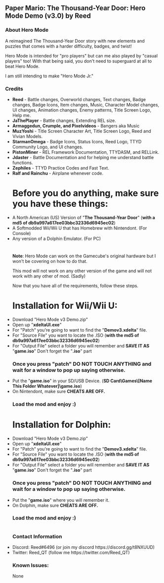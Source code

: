 <h2><b>Paper Mario: The Thousand-Year Door: Hero Mode Demo (v3.0) by Reed</b></font></h2>

<h3><b>About Hero Mode</b></h3>

A reimagined The Thousand-Year Door story with new elements and puzzles that
comes with a harder difficulty, badges, and twist!

Hero Mode is intended for "pro players" but can me also played by "casual players" too! 
With that being said, you don't need to superguard at all to beat Hero Mode. 

I am still intending to make "Hero Mode Jr."
<h3><b>Credits</b></h2>

<ul><li><b>Reed</b> - Battle changes, Overworld changes, Text changes, Badge changes, Badge Icons, Item changes, Music, Character Model changes, UI changes, Animation changes, Enemy patterns, Title Screen Logo, Help me.</li>
  
<li><b>JaThePlayer</b> - Battle changes, Extending REL size.</li>

<li><b>Armaggedun, Crumple, and Pixelvideos</b> - Bangers aka Music</li>
  
<li><b>MuzYoshi</b> - Title Screen Character Art, Title Screen Logo, Reed and Vivian Models.</li>

<li><b>StarmanOmega</b> - Badge Icons, Status Icons, Reed Logo, TTYD Community Logo, and UI changes.</li>

<li><b>PistonMiner</b> - REL Framework Documentation, TTYDASM, and RELLink.</li>

<li><b>Jdaster</b> - Battle Documentation and for helping me understand battle functions.</li>

<li><b>Zephiles</b> - TTYD Practice Codes and Fast Text.</li>

<li><b>Ralf and Rainchu</b> - Airplane whenever code.</li>


<h1>Before you do anything, make sure you have these things:</h1>

<li>A North American (US) Version of "<b>The Thousand-Year Door</b>" (<b>with a md5 of db9a997a617ee03bbc32336d6945ec02</b>)</li>
<li>A Softmodded Wii/Wii U that has Homebrew with Nintendont. (For Console)</li>
<li>Any version of a Dolphin Emulator. (For PC)</li>
<h1></h1>

<b>Note</b>: Hero Mode can work on the Gamecube's original hardware but
I won't be covering on how to do that.

This mod will not work on any other version of the game and will not
work with any other of mod. (Sadly)

Now that you have all of the requirements, follow these steps.

<b><h1>Installation for Wii/Wii U:</h1></b>

<li>Download "Hero Mode v3 Demo.zip"</li>
<li>Open up "<b>xdeltaUI.exe</b>"</li>
<li>For "Patch" you're going to want to find the "<b>Demov3.xdelta</b>" file.</li>
<li>For "Source File" you want to locate the .ISO (<b>with the md5 of db9a997a617ee03bbc32336d6945ec02</b>)</li>
<li>For "Output File" select a folder you will remember and <b>SAVE IT AS</b> "<b>game.iso</b>" Don't forget the "<b>.iso</b>" part</li>

<h3>Once you press "patch" DO NOT TOUCH ANYTHING and wait for a window to pop up saying otherwise.</h3>

<li>Put the "<b>game.iso</b>" in your SD/USB Device. (<b>SD Card\Games\[<b>Name This Folder Whatever</b>]\game.iso</b>)</li>
<li>On Nintendont, make sure <b>CHEATS ARE OFF.</b></li>

<h3>Load the mod and enjoy :)</h3>

<b><h1>Installation for Dolphin:</h1></b>

<li>Download "Hero Mode v3 Demo.zip"</li>
<li>Open up "<b>xdeltaUI.exe</b>"</li>
<li>For "Patch" you're going to want to find the "<b>Demov3.xdelta</b>" file.</li>
<li>For "Source File" you want to locate the .ISO (<b>with the md5 of db9a997a617ee03bbc32336d6945ec02</b>)</li>
<li>For "Output File" select a folder you will remember and <b>SAVE IT AS</b> "<b>game.iso</b>" Don't forget the "<b>.iso</b>" part</li>

<h3>Once you press "patch" DO NOT TOUCH ANYTHING and wait for a window to pop up saying otherwise.</h3>

<li>Put the "<b>game.iso</b>" where you will remember it.
<li>On Dolphin, make sure <b>CHEATS ARE OFF.</b></li>

<h3>Load the mod and enjoy :)</h3>
<h1></h1>
<h3><b>Contact Information</b></h2>

<li>Discord: Reed#6496 (or join my discord https://discord.gg/t8NXUUD)</li>

<li>Twitter: Reed_QT (follow me https://twitter.com/Reed_QT)</li>

<h3><b>Known Issues:</h3></b>
None
